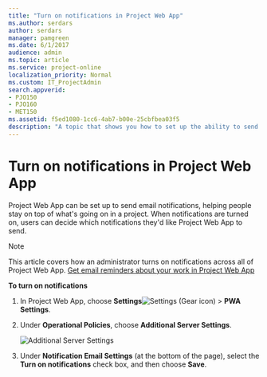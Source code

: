 ```yaml
---
title: "Turn on notifications in Project Web App"
ms.author: serdars
author: serdars
manager: pamgreen
ms.date: 6/1/2017
audience: admin
ms.topic: article
ms.service: project-online
localization_priority: Normal
ms.custom: IT_ProjectAdmin
search.appverid:
- PJO150
- PJO160
- MET150
ms.assetid: f5ed1080-1cc6-4ab7-b00e-25cbfbea03f5
description: "A topic that shows you how to set up the ability to send notifications in Project Web App."
---
```


# Turn on notifications in Project Web App

  
Project Web App can be set up to send email notifications, helping people stay on top of what's going on in a project. When notifications are turned on, users can decide which notifications they'd like Project Web App to send.
  
> [!NOTE]
> This article covers how an administrator turns on notifications across all of Project Web App. [Get email reminders about your work in Project Web App](https://support.office.com/article/2372c181-1c98-416a-9306-ac28f027334b)
  
 **To turn on notifications**
  
1. In Project Web App, choose **Settings**![Settings (Gear icon)](media/3230fc19-41c8-41a6-a48c-0c482d23e20f.png) \> **PWA Settings**.
    
2. Under **Operational Policies**, choose **Additional Server Settings**.
    
    ![Additional Server Settings](media/dfdb2807-b9b7-407b-a5f1-f848e53f83b0.png)
  
3. Under **Notification Email Settings** (at the bottom of the page), select the **Turn on notifications** check box, and then choose **Save**.
    

